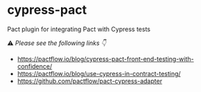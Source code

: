 # cypress-pact

Pact plugin for integrating Pact with Cypress tests

⚠️ _Please see the following links 👇_

- https://pactflow.io/blog/cypress-pact-front-end-testing-with-confidence/
- https://pactflow.io/blog/use-cypress-in-contract-testing/
- https://github.com/pactflow/pact-cypress-adapter
